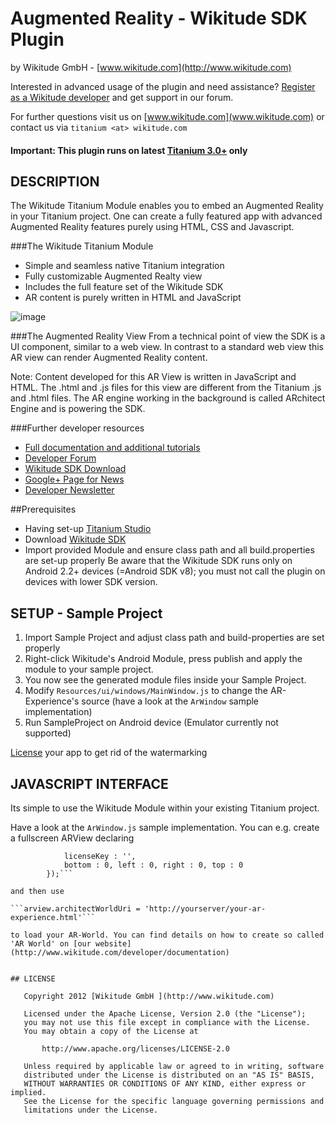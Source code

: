 # Augmented Reality - Wikitude SDK Plugin
by Wikitude GmbH - [www.wikitude.com](http://www.wikitude.com)

Interested in advanced usage of the plugin and need assistance? 
[Register as a Wikitude developer](http://developer.wikitude.com) and get support in our forum.

For further questions visit us on [www.wikitude.com](www.wikitude.com) or contact us via `titanium <at> wikitude.com`

#### Important: This plugin runs on latest [Titanium 3.0+](http://www.appcelerator.com/platform/titanium-platform) only


## DESCRIPTION 


The Wikitude Titanium Module enables you to embed an Augmented Reality in your Titanium project. 
One can create a fully featured app with advanced Augmented Reality features purely using HTML, CSS and Javascript.

###The Wikitude Titanium Module

* Simple and seamless native Titanium integration
* Fully customizable Augmented Realty view
* Includes the full feature set of the Wikitude SDK
* AR content is purely written in HTML and JavaScript

![image](http://www.wikitude.com/wp-content/uploads/2012/12/Plugin_Phonegap.png)

###The Augmented Reality View
From a technical point of view the SDK is a UI component, similar to a web view. In contrast to a standard web view this AR view can render Augmented Reality content.

Note: Content developed for this AR View is written in JavaScript and HTML. The .html and .js files for this view are different from the Titanium .js and .html files. The AR engine working in the background is called ARchitect Engine and is powering the SDK.

###Further developer resources
* [Full documentation and additional tutorials](http://forum.wikitude.com/documentation)
* [Developer Forum](http://forum.wikitude.com/home)
* [Wikitude SDK Download](http://forum.wikitude.com/download)
* [Google+ Page for News](https://plus.google.com/u/0/103004921345651739447/posts)
* [Developer Newsletter](http://www.wikitude.com/developer/newsletter)



##Prerequisites
* Having set-up [Titanium Studio](http://www.appcelerator.com/platform/titanium-platform/)
* Download [Wikitude SDK](http://www.wikitude.com/developer/download-sdk)
* Import provided Module and ensure class path and all build.properties are set-up properly Be aware that the Wikitude SDK runs only on Android 2.2+ devices (=Android SDK v8); you must not call the plugin on devices with lower SDK version.

## SETUP - Sample Project

1. Import Sample Project and adjust class path and build-properties are set properly
2. Right-click Wikitude's Android Module, press publish and apply the module to your sample project.
3. You now see the generated module files inside your Sample Project.
4. Modify `Resources/ui/windows/MainWindow.js` to change the AR-Experience's source (have a look at the `ArWindow` sample implementation)
5. Run SampleProject on Android device (Emulator currently not supported)


[License](http://www.wikitude.com/store/buy-sdk?pcategory=buysdk) your app to get rid of the watermarking


## JAVASCRIPT INTERFACE
	
Its simple to use the Wikitude Module within your existing Titanium project.

Have a look at the `ArWindow.js` sample implementation. You can e.g. create a fullscreen ARView declaring

```arview = wikitude.createWikitudeView({
			licenseKey : '',
			bottom : 0, left : 0, right : 0, top : 0
		});```
		
and then use

```arview.architectWorldUri = 'http://yourserver/your-ar-experience.html'```

to load your AR-World. You can find details on how to create so called 'AR World' on [our website](http://www.wikitude.com/developer/documentation) 


## LICENSE

   Copyright 2012 [Wikitude GmbH ](http://www.wikitude.com)

   Licensed under the Apache License, Version 2.0 (the "License");
   you may not use this file except in compliance with the License.
   You may obtain a copy of the License at

       http://www.apache.org/licenses/LICENSE-2.0

   Unless required by applicable law or agreed to in writing, software
   distributed under the License is distributed on an "AS IS" BASIS,
   WITHOUT WARRANTIES OR CONDITIONS OF ANY KIND, either express or implied.
   See the License for the specific language governing permissions and
   limitations under the License.
   


